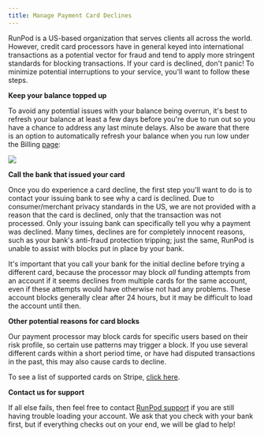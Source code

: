 ```yaml
---
title: Manage Payment Card Declines
---
```


RunPod is a US-based organization that serves clients all across the world. However, credit card processors have in general keyed into international transactions as a potential vector for fraud and tend to apply more stringent standards for blocking transactions. If your card is declined, don't panic! To minimize potential interruptions to your service, you'll want to follow these steps.

**Keep your balance topped up**

To avoid any potential issues with your balance being overrun, it's best to refresh your balance at least a few days before you're due to run out so you have a chance to address any last minute delays. Also be aware that there is an option to automatically refresh your balance when you run low under the Billing [page](https://www.runpod.io/console/user/billing):

![](/img/docs/739337f-image.png)

**Call the bank that issued your card**

Once you do experience a card decline, the first step you'll want to do is to contact your issuing bank to see why a card is declined. Due to consumer/merchant privacy standards in the US, we are not provided with a reason that the card is declined, only that the transaction was not processed. Only your issuing bank can specifically tell you why a payment was declined. Many times, declines are for completely innocent reasons, such as your bank's anti-fraud protection tripping; just the same, RunPod is unable to assist with blocks put in place by your bank.

It's important that you call your bank for the initial decline before trying a different card, because the processor may block _all_ funding attempts from an account if it seems declines from multiple cards for the same account, even if these attempts would have otherwise not had any problems. These account blocks generally clear after 24 hours, but it may be difficult to load the account until then.

**Other potential reasons for card blocks**

Our payment processor may block cards for specific users based on their risk profile, so certain use patterns may trigger a block. If you use several different cards within a short period time, or have had disputed transactions in the past, this may also cause cards to decline.

To see a list of supported cards on Stripe, [click here](https://stripe.com/docs/payments/cards/supported-card-brands>).

**Contact us for support**

If all else fails, then feel free to contact [RunPod support](https://www.runpod.io/contact) if you are still having trouble loading your account. We ask that you check with your bank first, but if everything checks out on your end, we will be glad to help!